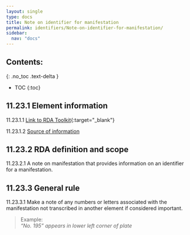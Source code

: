 ```yaml
---
layout: single
type: docs
title: Note on identifier for manifestation 
permalink: identifiers/Note-on-identifier-for-manifestation/
sidebar:
  nav: "docs"
---
```


## Contents:
{: .no_toc .text-delta }

- TOC
{:toc}

## 11.23.1 Element information

<a name="11.23.1.1">11.23.1.1</a> [Link to RDA Toolkit](https://docs.google.com/document/d/10Yf7gG7DYq6kHGka-oq2ofS87oQ5G-6-GQWzBzOFpu4/edit){:target="_blank"}

<a name="11.23.1.2">11.23.1.2</a> [Source of information](/DCRMR/identifiers/)

## 11.23.2 RDA definition and scope

<a name="11.23.2.1">11.23.2.1</a> A note on manifestation that provides information on an identifier for a manifestation.

## 11.23.3 General rule

<a name="11.23.3.1">11.23.3.1</a> Make a note of any numbers or letters associated with the manifestation not transcribed in another element if considered important.

>Example:  
> <CITE>“No. 195” appears in lower left corner of plate</CITE>